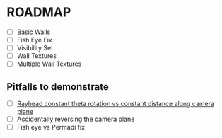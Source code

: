 # ROADMAP

- [ ] Basic Walls
- [ ] Fish Eye Fix
- [ ] Visibility Set
- [ ] Wall Textures
- [ ] Multiple Wall Textures

## Pitfalls to demonstrate

- [ ] [Rayhead constant theta rotation vs constant distance along camera plane](https://stackoverflow.com/a/24206301)
- [ ] Accidentally reversing the camera plane
- [ ] Fish eye vs Permadi fix
